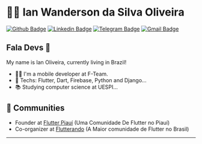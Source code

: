 # :man_technologist: Ian Wanderson da Silva Oliveira

[![Github Badge](https://img.shields.io/badge/-Github-000?style=flat-square&logo=Github&logoColor=white&link=https://github.com/joaopaulolndev)](https://github.com/iang12)
[![Linkedin Badge](https://img.shields.io/badge/-LinkedIn-blue?style=flat-square&logo=Linkedin&logoColor=white&link=https://www.linkedin.com/in/joaopaulolndev/)](https://www.linkedin.com/in/ian-oliveira-0701a2130/)
[![Telegram Badge](https://img.shields.io/badge/-Telegram-1ca0f1?style=flat-square&labelColor=1ca0f1&logo=telegram&logoColor=white&link=https://t.me/IanOliveira)](https://t.me/IanOliveira)
[![Gmail Badge](https://img.shields.io/badge/-Gmail-c14438?style=flat-square&logo=Gmail&logoColor=white&link=mailto:ianwandersong12@gmail.com)](mailto:ianwandersong12@gmail.com)

## Fala Devs 👋

My name is Ian Oliveira, currently living in Brazil!

- :man_technologist: I'm a mobile developer at F-Team.
- :blue_heart: Techs: Flutter, Dart, Firebase, Python and Django...
- :books: Studying computer science at UESPI...
## 👯 Communities
- Founder at [Flutter Piauí](https://www.instagram.com/flutter_piaui/) (Uma Comunidade De Flutter no Piauí)
- Co-organizer at [Flutterando](https://flutterando.com.br/) (A Maior comunidade de Flutter no Brasil)

---
